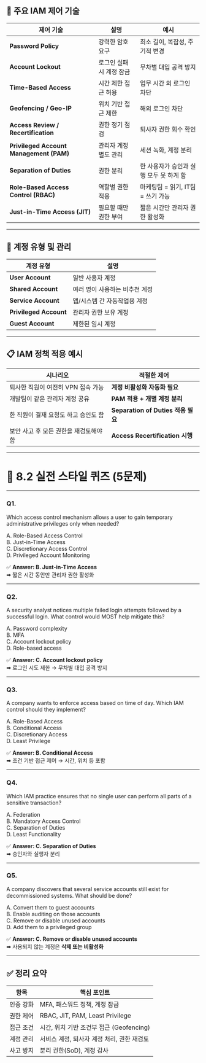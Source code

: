 ## 🔐 주요 IAM 제어 기술

|제어 기술|설명|예시|
|---|---|---|
|**Password Policy**|강력한 암호 요구|최소 길이, 복잡성, 주기적 변경|
|**Account Lockout**|로그인 실패 시 계정 잠금|무차별 대입 공격 방지|
|**Time-Based Access**|시간 제한 접근 허용|업무 시간 외 로그인 차단|
|**Geofencing / Geo-IP**|위치 기반 접근 제한|해외 로그인 차단|
|**Access Review / Recertification**|권한 정기 점검|퇴사자 권한 회수 확인|
|**Privileged Account Management (PAM)**|관리자 계정 별도 관리|세션 녹화, 계정 분리|
|**Separation of Duties**|권한 분리|한 사용자가 승인과 실행 모두 못 하게 함|
|**Role-Based Access Control (RBAC)**|역할별 권한 적용|마케팅팀 = 읽기, IT팀 = 쓰기 가능|
|**Just-in-Time Access (JIT)**|필요할 때만 권한 부여|짧은 시간만 관리자 권한 활성화|

---

## 👥 계정 유형 및 관리

|계정 유형|설명|
|---|---|
|**User Account**|일반 사용자 계정|
|**Shared Account**|여러 명이 사용하는 비추천 계정|
|**Service Account**|앱/시스템 간 자동작업용 계정|
|**Privileged Account**|관리자 권한 보유 계정|
|**Guest Account**|제한된 임시 계정|

---

## 📋 IAM 정책 적용 예시

|시나리오|적절한 제어|
|---|---|
|퇴사한 직원이 여전히 VPN 접속 가능|**계정 비활성화 자동화 필요**|
|개발팀이 같은 관리자 계정 공유|**PAM 적용 + 개별 계정 분리**|
|한 직원이 결재 요청도 하고 승인도 함|**Separation of Duties 적용 필요**|
|보안 사고 후 모든 권한을 재검토해야 함|**Access Recertification 시행**|

---

# 🧪 8.2 실전 스타일 퀴즈 (5문제)

---

### **Q1.**

Which access control mechanism allows a user to gain temporary administrative privileges only when needed?

A. Role-Based Access Control  
B. Just-in-Time Access  
C. Discretionary Access Control  
D. Privileged Account Monitoring

✅ **Answer: B. Just-in-Time Access**  
➡ 짧은 시간 동안만 관리자 권한 활성화

---

### **Q2.**

A security analyst notices multiple failed login attempts followed by a successful login. What control would MOST help mitigate this?

A. Password complexity  
B. MFA  
C. Account lockout policy  
D. Role-based access

✅ **Answer: C. Account lockout policy**  
➡ 로그인 시도 제한 → 무차별 대입 공격 방지

---

### **Q3.**

A company wants to enforce access based on time of day. Which IAM control should they implement?

A. Role-Based Access  
B. Conditional Access  
C. Discretionary Access  
D. Least Privilege

✅ **Answer: B. Conditional Access**  
➡ 조건 기반 접근 제어 → 시간, 위치 등 포함

---

### **Q4.**

Which IAM practice ensures that no single user can perform all parts of a sensitive transaction?

A. Federation  
B. Mandatory Access Control  
C. Separation of Duties  
D. Least Functionality

✅ **Answer: C. Separation of Duties**  
➡ 승인자와 실행자 분리

---

### **Q5.**

A company discovers that several service accounts still exist for decommissioned systems. What should be done?

A. Convert them to guest accounts  
B. Enable auditing on those accounts  
C. Remove or disable unused accounts  
D. Add them to a privileged group

✅ **Answer: C. Remove or disable unused accounts**  
➡ 사용되지 않는 계정은 **삭제 또는 비활성화**

---

## ✅ 정리 요약

| 항목    | 핵심 포인트                          |
| ----- | ------------------------------- |
| 인증 강화 | MFA, 패스워드 정책, 계정 잠금             |
| 권한 제어 | RBAC, JIT, PAM, Least Privilege |
| 접근 조건 | 시간, 위치 기반 조건부 접근 (Geofencing)   |
| 계정 관리 | 서비스 계정, 퇴사자 계정 처리, 권한 재검토       |
| 사고 방지 | 분리 권한(SoD), 계정 감사               |